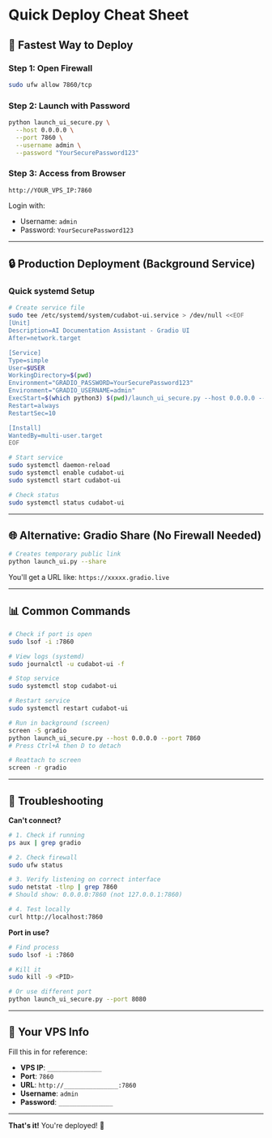 # Quick Deploy Cheat Sheet

## 🚀 Fastest Way to Deploy

### Step 1: Open Firewall
```bash
sudo ufw allow 7860/tcp
```

### Step 2: Launch with Password
```bash
python launch_ui_secure.py \
  --host 0.0.0.0 \
  --port 7860 \
  --username admin \
  --password "YourSecurePassword123"
```

### Step 3: Access from Browser
```
http://YOUR_VPS_IP:7860
```

Login with:
- Username: `admin`
- Password: `YourSecurePassword123`

---

## 🔒 Production Deployment (Background Service)

### Quick systemd Setup

```bash
# Create service file
sudo tee /etc/systemd/system/cudabot-ui.service > /dev/null <<EOF
[Unit]
Description=AI Documentation Assistant - Gradio UI
After=network.target

[Service]
Type=simple
User=$USER
WorkingDirectory=$(pwd)
Environment="GRADIO_PASSWORD=YourSecurePassword123"
Environment="GRADIO_USERNAME=admin"
ExecStart=$(which python3) $(pwd)/launch_ui_secure.py --host 0.0.0.0 --port 7860
Restart=always
RestartSec=10

[Install]
WantedBy=multi-user.target
EOF

# Start service
sudo systemctl daemon-reload
sudo systemctl enable cudabot-ui
sudo systemctl start cudabot-ui

# Check status
sudo systemctl status cudabot-ui
```

---

## 🌐 Alternative: Gradio Share (No Firewall Needed)

```bash
# Creates temporary public link
python launch_ui.py --share
```

You'll get a URL like: `https://xxxxx.gradio.live`

---

## 📊 Common Commands

```bash
# Check if port is open
sudo lsof -i :7860

# View logs (systemd)
sudo journalctl -u cudabot-ui -f

# Stop service
sudo systemctl stop cudabot-ui

# Restart service
sudo systemctl restart cudabot-ui

# Run in background (screen)
screen -S gradio
python launch_ui_secure.py --host 0.0.0.0 --port 7860
# Press Ctrl+A then D to detach

# Reattach to screen
screen -r gradio
```

---

## 🔧 Troubleshooting

**Can't connect?**
```bash
# 1. Check if running
ps aux | grep gradio

# 2. Check firewall
sudo ufw status

# 3. Verify listening on correct interface
sudo netstat -tlnp | grep 7860
# Should show: 0.0.0.0:7860 (not 127.0.0.1:7860)

# 4. Test locally
curl http://localhost:7860
```

**Port in use?**
```bash
# Find process
sudo lsof -i :7860

# Kill it
sudo kill -9 <PID>

# Or use different port
python launch_ui_secure.py --port 8080
```

---

## 🎯 Your VPS Info

Fill this in for reference:

- **VPS IP**: `_______________`
- **Port**: `7860`
- **URL**: `http://_______________:7860`
- **Username**: `admin`
- **Password**: `_______________`

---

**That's it!** You're deployed! 🎉
